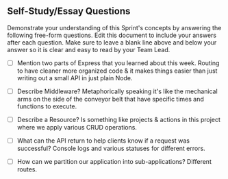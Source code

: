 ## Self-Study/Essay Questions

Demonstrate your understanding of this Sprint's concepts by answering the following free-form questions. Edit this document to include your answers after each question. Make sure to leave a blank line above and below your answer so it is clear and easy to read by your Team Lead.

- [ ] Mention two parts of Express that you learned about this week.
      Routing to have cleaner more organized code & it makes things easier than just writing out a small API in just plain Node.

- [ ] Describe Middleware?
      Metaphorically speaking it's like the mechanical arms on the side of the conveyor belt that have specific times and functions to execute.

- [ ] Describe a Resource?
      Is something like projects & actions in this project where we apply various CRUD operations.

- [ ] What can the API return to help clients know if a request was successful?
      Console logs and various statuses for different errors.

- [ ] How can we partition our application into sub-applications?
      Different routes.
